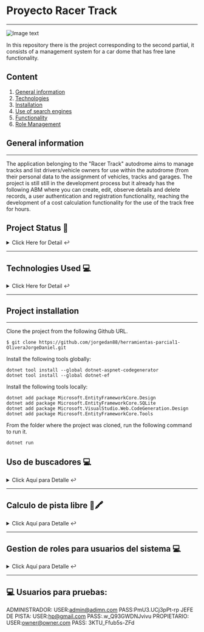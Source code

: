 # Proyecto Racer Track
***

![Image text](https://www.competirclaroquesi.com.ar/images/Emiliozzi_1.jpg)

In this repository there is the project corresponding to the second partial, it consists of a management system for a car dome that has free lane functionality.

## Content
1. [General information](#general-info)
2. [Technologies](#technologies)
3. [Installation](#installation)
4. [Use of search engines](#search)
5. [Functionality](#functionality)
6. [Role Management](#roles)


<a name="general-info"></a>
## General information
***
The application belonging to the "Racer Track" autodrome aims to manage tracks and list drivers/vehicle owners for use within the autodrome (from their personal data to the assignment of vehicles, tracks and garages. The project is still still in the development process but it already has the following ABM where you can create, edit, observe details and delete records, a user authentication and registration functionality, reaching the development of a cost calculation functionality for the use of the track free for hours.

## Project Status 🚧
<details>
     <summary>Click Here for Detail ↩️</summary>
     <br>
    <p align="justify">The project is currently in development. Although the main management functionalities of Drivers, Tracks, Garages, Vehicles and authentication are already ready, along with the main functionality, which is the free track calculator, with respect to security, in the short term an ABM will be developed that will allow the creation of different roles to enter the system and restrict functionalities based on these🔨 </p>
    </details>
    <hr>

   ## Technologies Used 💻
   
<details>
    <summary>Click Here for Detail ↩️</summary>
    <br>
   <p>Technologies Used:</p>
<ul>
  <li>Bootstrap: <a href="https://getbootstrap.com/docs/">Link to official documentation</a></li>
   <li>Razor Pages: <a href="https://docs.microsoft.com/en-us/aspnet/core/razor-pages/?view=aspnetcore-5.0">Link to official documentation</a> </li>
   <li>C#: <a href="https://docs.microsoft.com/en-us/dotnet/csharp/">Link to official documentation</a></li>
</ul>

   </details>
   <hr>

 <a name="installation"></a>  
## Project installation
***
Clone the project from the following Github URL.
```
$ git clone https://github.com/jorgedan88/herramientas-parcial1-OliveraJorgeDaniel.git

```

Install the following tools globally:
```
dotnet tool install --global dotnet-aspnet-codegenerator
dotnet tool install --global dotnet-ef

```
Install the following tools locally:
```
dotnet add package Microsoft.EntityFrameworkCore.Design
dotnet add package Microsoft.EntityFrameworkCore.SQLite
dotnet add package Microsoft.VisualStudio.Web.CodeGeneration.Design
dotnet add package Microsoft.EntityFrameworkCore.Tools

```
From the folder where the project was cloned, run the following command to run it.
```
dotnet run

```

<a name="search"></a> 
   ## Uso de buscadores  💻 
   
<details>
    <summary>Click Aquí para Detalle ↩️</summary>
    <br>
   <p>Funcionamiento de buscadores por ABM:</p>
<ul>
  <li>Pantalla Pilotos:</li>
    - Filtra por nombre (case sensitive), apellido (case sensitive) y DNI (Valor exacto)
  <li>Pantalla Vehiculos:</li>
    - Funciona por Tipo de vehículo  (case sensitive) y Matrícula (Valor exacto) 
  <li>Pantalla Cocheras:</li>
    - Funciona por Nombre (case sensitive) y Numero (Valor exacto)
  <li>Pantalla Pistas:</li>
    - Funciona por Nombre (case sensitive) y Nomenclatura (Valor exacto)
</ul>

   </details>
   <hr>


 <a name="functionality"></a>  
   ## Calculo de pista libre  📖🖍️


<details>
    <summary>Click Aquí para Detalle ↩️</summary>
    <br>
   <p>Funcionalidad:</p>
<ul>
  <li>El sistema cuenta con una calculadora en funcionamiento aunque abierta a mejoras a futuro cuyo funcionamiento es el siguiente:<br>
  
  PASOS<br>
1- Loguearse en el sistema Racer Track<br> 
2- Desde el menu principal ingresar a la pestaña calculadora.<br> 
3- En la pantalla calculadora campletar los siguientes campos:<br>

  - Ingresar el valor en pesos Argentinos del litro de combustible.<br>
  - Ingresar el consumo en litros por hora del vehiculo (proximamente se implementara una tabla con estos valores para esta funcionalidad)<br>
  - Seleccionar la categoria de competición del vehiculo a utilizar entre las siguientes: . Monoplaza (Agrega $3000 al valor hora) . GT (Agrega $4000 al valor hora) . Turismo Pista     (Agrega $4500 al valor hora) . Stop Car (Agrega $5500 al valor hora) . Rally (Agrega $7000 al valor hora)<br>
  - En el caso de contratar un instructor activar el check (el mismo de estar activado agrega $5000 al valor hora)<br>
  
4- Para realizar el calculo presione el botón calcular.<br> 
5- Si se decea realizar otro calculo presionar el boton "Limpiar" <br>
6- Si se desea volver al menu principal presionar el boton "Volver"</a></li><br>
  </ul>

Caso ejemplo:<br>
a. Se ingresa un costo de combustible de 20 con un consumo por hora de 1<br>
b. Se seleccionar la categoria Monoplaza la cual le agrega al cálculo 3000<br>
c. Se solicita la asistencia de un instructor lo cual le agrega al cálculo 5000<br>

d. El costo de la hora de pista libre debe ser de 8020.00<br>
   </details>
   <hr>

 <a name="roles"></a>  
   ## Gestion de roles para usuarios del sistema  💻 
   
<details>
    <summary>Click Aquí para Detalle ↩️</summary>
    <br>
   <p>Roles disponibles en el sistema:</p>
<ul>
    <strong> Importante: Al crear un nuevo usuario para que el mismo tenga acceso a los módulos del sistema un administrador deberá asignarle un rol. </strong><br>
    
<li>Propietario:</li>
    - Rol que permite al usuario el acceso total a todos lo módulos del sistema y ejecutar todas las acciones de estas pantallas.
<li>Encargado de pista:</li>
    - Rol que permite al usuario el acceso a los módulos Pilotos, Vehículos, Cocheras y Pistas con ejecución de todas las acciones de los ABM’s de estas pantallas.
<li>Administrador:</li>
    - Solo permite el acceso a los módulos Pilotos y Vehículos pero no la creación o edición de los registros de estas pantallas (Usuario del tipo consulta)
</ul>

   </details>
   <hr>

 ## 💻 Usuarios para pruebas:

ADMINISTRADOR:
USER:admin@adimn.com
PASS:PmU3.UCj3pPt-rp
JEFE DE PISTA:
USER:hp@gmail.com
PASS:.w_Q93GWDNJvivu
PROPIETARIO:
USER:owner@owner.com
PASS: 3KTU_Ffub5s-ZFd


